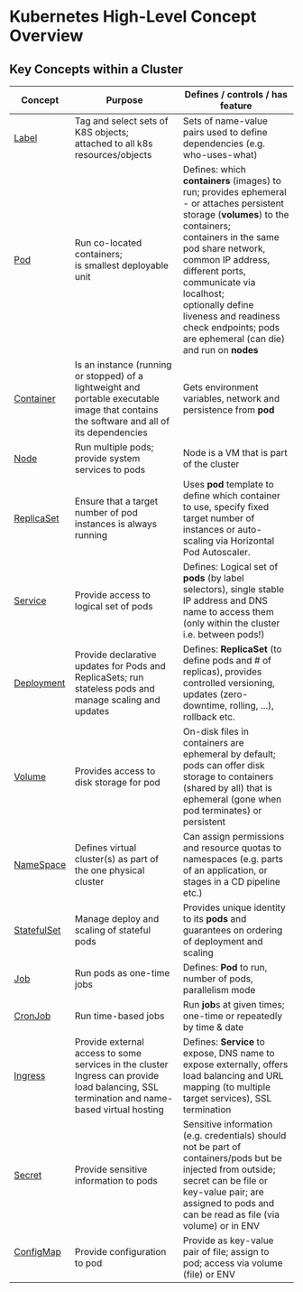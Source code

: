 # Kubernetes High-Level Concept Overview

## Key Concepts within a Cluster

Concept | Purpose | Defines / controls / has feature 
--------|---------|-------------------------------------
[Label](https://kubernetes.io/docs/concepts/overview/working-with-objects/labels/)  | Tag and select sets of K8S objects; <br/>attached to all k8s resources/objects | Sets of name-value pairs used to define dependencies (e.g. who-uses-what) 
[Pod](https://kubernetes.io/docs/concepts/workloads/pods/pod-overview/) | Run co-located containers; <br/>is smallest deployable unit | Defines: which **containers** (images) to run; provides ephemeral - or attaches persistent storage (**volumes**) to the containers; <br/> containers in the same pod share network, common IP address, different ports, communicate via localhost; <br/> optionally define liveness and readiness check endpoints; pods are ephemeral (can die) and run on **nodes**
[Container](https://kubernetes.io/docs/concepts/containers/container-environment-variables/) | Is an instance (running or stopped) of a lightweight and portable executable image that contains the software and all of its dependencies | Gets environment variables, network and persistence from **pod** 
[Node](https://kubernetes.io/docs/concepts/architecture/nodes/) | Run multiple pods; <br/>provide system services to pods | Node is a VM that is part of the cluster 
[ReplicaSet](https://kubernetes.io/docs/concepts/workloads/controllers/replicaset/) | Ensure that a target number of pod instances is always running  | Uses **pod** template to define which container to use, specify fixed target number of instances or auto-scaling via Horizontal Pod Autoscaler. 
[Service](https://kubernetes.io/docs/concepts/services-networking/service/)   | Provide access to logical set of pods  | Defines: Logical set of **pods** (by label selectors), single stable IP address and DNS name to access them (only within the cluster i.e. between pods!)  
[Deployment](https://kubernetes.io/docs/concepts/workloads/controllers/deployment/)  | Provide declarative updates for Pods and ReplicaSets; run stateless pods and manage scaling and updates  | Defines: **ReplicaSet** (to define pods and # of replicas), provides controlled versioning, updates (zero-downtime, rolling, ...), rollback etc.
[Volume](https://kubernetes.io/docs/concepts/storage/volumes/) | Provides access to disk storage for pod | On-disk files in containers are ephemeral by default; pods can offer disk storage to containers (shared by all) that is ephemeral (gone when pod terminates) or persistent
[NameSpace](https://kubernetes.io/docs/concepts/overview/working-with-objects/namespaces/)   | Defines virtual cluster(s) as part of the one physical cluster | Can assign permissions and resource quotas to namespaces (e.g. parts of an application, or stages in a CD pipeline etc.)
[StatefulSet](https://kubernetes.io/docs/concepts/workloads/controllers/statefulset/) | Manage deploy and scaling of stateful pods  | Provides unique identity to its **pods** and guarantees on ordering of deployment and scaling
[Job](https://kubernetes.io/docs/concepts/workloads/controllers/jobs-run-to-completion/)   | Run pods as one-time jobs | Defines: **Pod** to run, number of pods, parallelism mode
[CronJob](https://kubernetes.io/docs/concepts/workloads/controllers/cron-jobs/)  | Run time-based jobs  |  Run **job**s at given times; one-time or repeatedly by time & date
[Ingress](https://kubernetes.io/docs/concepts/services-networking/ingress/)  | Provide external access to some services in the cluster   <br/>Ingress can provide load balancing, SSL termination and name-based virtual hosting|  Defines: **Service** to expose, DNS name to expose externally, offers load balancing and URL mapping (to multiple target services), SSL termination
[Secret](https://kubernetes.io/docs/concepts/configuration/secret/) | Provide sensitive information to pods | Sensitive information (e.g. credentials) should not be part of containers/pods but be injected from outside; secret can be file or key-value pair; are assigned to pods and can be read as file (via volume) or in ENV
[ConfigMap](https://kubernetes.io/docs/tasks/configure-pod-container/configmap/)   | Provide configuration to pod  | Provide as key-value pair of file; assign to pod; access via volume (file) or ENV 

   
   
